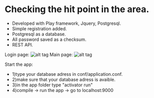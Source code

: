 # Checking the hit point in the area.

- Developed with Play framework, Jquery, Postgresql.
- Simple registration added.
- Postgresql as a database.
- All password saved as a checksum.
- REST API.


Login page:
  ![alt tag](https://github.com/yashin-alexander/itmo/blob/master/course_2/Play-Jquery-Postgresql-project/Screenshot%20from%202017-08-21%2014-32-41.png?raw=true)
Main page:
  ![alt tag](https://github.com/yashin-alexander/itmo/blob/master/course_2/Play-Jquery-Postgresql-project/Screenshot%20from%202017-08-21%2014-38-51.png?raw=true)
  
Start the app:
- 1)type your database adress in conf/application.conf.
- 2)make sure that your database adress is avaible.
- 3)in the app folder type "activator run"
- 4)compile -> run the app -> go to localhost:9000
